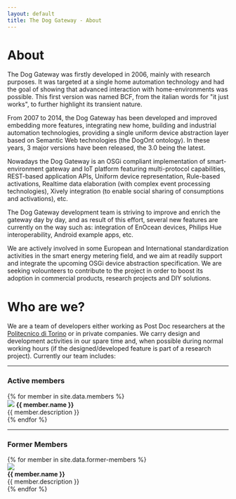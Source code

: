 ```yaml
---
layout: default
title: The Dog Gateway - About
---
```


# About #

The Dog Gateway was firstly developed in 2006, mainly with research purposes. It was targeted at a single home automation technology and had the goal of showing that advanced interaction with home-environments was possible. This first version was named BCF, from the italian words for "it just works", to further highlight its transient nature.

From 2007 to 2014, the Dog Gateway has been developed and improved embedding more features, integrating new home, building and industrial automation technologies, providing a single uniform device abstraction layer based on Semantic Web technologies (the DogOnt ontology). In these years, 3 major versions have been released, the 3.0 being the latest.

Nowadays the Dog Gateway is an OSGi compliant implementation of smart-environment gateway and IoT platform featuring multi-protocol capabilities, REST-based application APIs, Uniform device representation, Rule-based activations, Realtime data elaboration (with complex event processing technologies), Xively integration (to enable social sharing of consumptions and activations), etc.

The Dog Gateway development team is striving to improve and enrich the gateway day by day, and as result of this effort, several new features are currently on the way such as: integration of EnOcean devices, Philips Hue interoperability, Android example apps, etc.

We are actively involved in some European and International standardization activities in the smart energy metering field, and we aim at readily support and integrate the upcoming OSGi device abstraction specification. We are seeking volounteers to contribute to the project in order to boost its adoption in commercial products, research projects and DIY solutions.

# Who are we? #

We are a team of developers either working as Post Doc researchers at the [Politecnico di Torino](http://www.polito.it) or in private companies. We carry design and development activities in our spare time and, when possible during normal working hours (if the designed/developed feature is part of a research project). Currently our team includes:

---

### Active members ###

<div class="row">
{% for member in site.data.members %}
  <div class="col-md-6">
  	<img src="{{member.image}}" class="img-circle pull-left"/>
    <strong> {{ member.name }} </strong>
    <br/>
    {{ member.description }}
    </a>
  </div>
{% endfor %}
</div>

---

### Former Members ###

<div class="row">
{% for member in site.data.former-members %}
  <div class="col-md-6">
  	<img src="{{member.image}}" class="img-circle"/><br/>
    <strong> {{ member.name }} </strong>
    <br/>
    {{ member.description }}
    </a>
  </div>
{% endfor %}
</div>